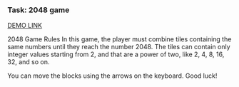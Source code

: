 ### Task: 2048 game

[DEMO LINK](https://read-my-code.github.io/js_2048_game/)

2048 Game Rules
In this game, the player must combine tiles containing the same numbers until they reach the number 2048. The tiles can contain only integer values starting from 2, and that are a power of two, like 2, 4, 8, 16, 32, and so on.

You can move the blocks using the arrows on the keyboard. Good luck!
